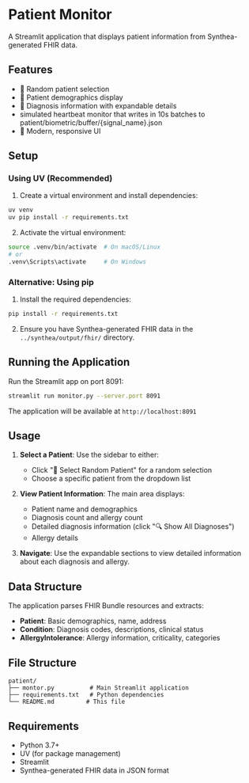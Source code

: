 # Patient Monitor

A Streamlit application that displays patient information from Synthea-generated FHIR data.

## Features

- 🎲 Random patient selection
- 👤 Patient demographics display
- 🏥 Diagnosis information with expandable details
- simulated heartbeat monitor that writes in 10s batches to patient/biometric/buffer/{signal_name}.json
- 🎨 Modern, responsive UI

## Setup

### Using UV (Recommended)

1. Create a virtual environment and install dependencies:

```bash
uv venv
uv pip install -r requirements.txt
```

2. Activate the virtual environment:

```bash
source .venv/bin/activate  # On macOS/Linux
# or
.venv\Scripts\activate     # On Windows
```

### Alternative: Using pip

1. Install the required dependencies:

```bash
pip install -r requirements.txt
```

2. Ensure you have Synthea-generated FHIR data in the `../synthea/output/fhir/` directory.

## Running the Application

Run the Streamlit app on port 8091:

```bash
streamlit run monitor.py --server.port 8091
```

The application will be available at `http://localhost:8091`

## Usage

1. **Select a Patient**: Use the sidebar to either:

   - Click "🎲 Select Random Patient" for a random selection
   - Choose a specific patient from the dropdown list

2. **View Patient Information**: The main area displays:

   - Patient name and demographics
   - Diagnosis count and allergy count
   - Detailed diagnosis information (click "🔍 Show All Diagnoses")
   - Allergy details

3. **Navigate**: Use the expandable sections to view detailed information about each diagnosis and allergy.

## Data Structure

The application parses FHIR Bundle resources and extracts:

- **Patient**: Basic demographics, name, address
- **Condition**: Diagnosis codes, descriptions, clinical status
- **AllergyIntolerance**: Allergy information, criticality, categories

## File Structure

```
patient/
├── montor.py          # Main Streamlit application
├── requirements.txt   # Python dependencies
└── README.md         # This file
```

## Requirements

- Python 3.7+
- UV (for package management)
- Streamlit
- Synthea-generated FHIR data in JSON format
